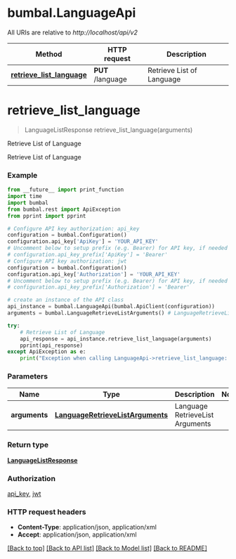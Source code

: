 # bumbal.LanguageApi

All URIs are relative to *http://localhost/api/v2*

Method | HTTP request | Description
------------- | ------------- | -------------
[**retrieve_list_language**](LanguageApi.md#retrieve_list_language) | **PUT** /language | Retrieve List of Language


# **retrieve_list_language**
> LanguageListResponse retrieve_list_language(arguments)

Retrieve List of Language

Retrieve List of Language

### Example
```python
from __future__ import print_function
import time
import bumbal
from bumbal.rest import ApiException
from pprint import pprint

# Configure API key authorization: api_key
configuration = bumbal.Configuration()
configuration.api_key['ApiKey'] = 'YOUR_API_KEY'
# Uncomment below to setup prefix (e.g. Bearer) for API key, if needed
# configuration.api_key_prefix['ApiKey'] = 'Bearer'
# Configure API key authorization: jwt
configuration = bumbal.Configuration()
configuration.api_key['Authorization'] = 'YOUR_API_KEY'
# Uncomment below to setup prefix (e.g. Bearer) for API key, if needed
# configuration.api_key_prefix['Authorization'] = 'Bearer'

# create an instance of the API class
api_instance = bumbal.LanguageApi(bumbal.ApiClient(configuration))
arguments = bumbal.LanguageRetrieveListArguments() # LanguageRetrieveListArguments | Language RetrieveList Arguments

try:
    # Retrieve List of Language
    api_response = api_instance.retrieve_list_language(arguments)
    pprint(api_response)
except ApiException as e:
    print("Exception when calling LanguageApi->retrieve_list_language: %s\n" % e)
```

### Parameters

Name | Type | Description  | Notes
------------- | ------------- | ------------- | -------------
 **arguments** | [**LanguageRetrieveListArguments**](LanguageRetrieveListArguments.md)| Language RetrieveList Arguments | 

### Return type

[**LanguageListResponse**](LanguageListResponse.md)

### Authorization

[api_key](../README.md#api_key), [jwt](../README.md#jwt)

### HTTP request headers

 - **Content-Type**: application/json, application/xml
 - **Accept**: application/json, application/xml

[[Back to top]](#) [[Back to API list]](../README.md#documentation-for-api-endpoints) [[Back to Model list]](../README.md#documentation-for-models) [[Back to README]](../README.md)

